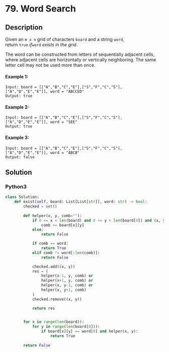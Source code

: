 # 79. Word Search


## Description
Given an `m x n` grid of characters `board` and a string `word`, return `true` *if*`word` *exists in the grid*.

The word can be constructed from letters of sequentially adjacent cells, where adjacent cells are horizontally or vertically neighboring. The same letter cell may not be used more than once.

#### Example 1:
```
Input: board = [["A","B","C","E"],["S","F","C","S"],["A","D","E","E"]], word = "ABCCED"
Output: true
```

#### Example 2:
```
Input: board = [["A","B","C","E"],["S","F","C","S"],["A","D","E","E"]], word = "SEE"
Output: true
```

#### Example 3:
```
Input: board = [["A","B","C","E"],["S","F","C","S"],["A","D","E","E"]], word = "ABCB"
Output: false
```


## Solution

### Python3
```python
class Solution:
    def exist(self, board: List[List[str]], word: str) -> bool:
        checked = set()
            
        def helper(x, y, comb=""):
            if 0 <= x < len(board) and 0 <= y < len(board[0]) and (x, y) not in checked:
                comb += board[x][y]
            else:
                return False

            if comb == word:
                return True
            elif comb != word[:len(comb)]:
                return False

            checked.add((x, y))
            res = (
                helper(x-1, y, comb) or 
                helper(x+1, y, comb) or
                helper(x, y-1, comb) or
                helper(x, y+1, comb)
            )
            checked.remove((x, y))

            return res

        
        for x in range(len(board)):
            for y in range(len(board[0])):
                if board[x][y] == word[0] and helper(x, y):
                    return True
        
        return False
```
